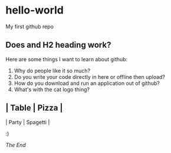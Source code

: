 hello-world
===========

My first github repo

<h2>Does and H2 heading work?</h2>

Here are some things I want to learn about github:

1. Why do people like it so much?
2. Do you write your code directly in here or offline then upload?
3. How do you download and run an application out of github?
4. What's with the cat logo thing?

| Table | Pizza |
----------------
| Party | Spagetti |

:)

_The End_
